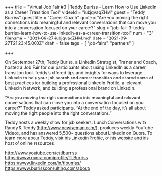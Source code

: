 +++
title = "Virtual Job Fair #3 | Teddy Burriss - Learn How to Use LinkedIn as a Career Transition Tool"
videoId = "iubjqvaqZHM"
guest = "Teddy Burriss"
guestTitle = "Career Coach"
quote = "Are you moving the right connections into meaningful and relevant conversations that can move you into a conversation focused on your career?"
slug = "job-fair-3-teddy-burriss-learn-how-to-use-linkedin-as-a-career-transition-tool"
num = "3"
filename = "2021-09-27-iubjqvaqZHM.md"
date = "2021-09-27T21:23:45.000Z"
draft = false
tags = [ "job-fairs", "partners" ]

+++

On September 27th, Teddy Buriss, a LinkedIn Strategist, Trainer and Coach, hosted a Job Fair for our participants about using LinkedIn as a career transition tool. Teddy’s offered tips and insights for ways to leverage LinkedIn to help your job search and career transition and shared some of best practices for building a professional LinkedIn Profile, a relevant LinkedIn Network, and building a professional brand on LinkedIn.  

“Are you moving the right connections into meaningful and relevant conversations that can move you into a conversation focused on your career?” Teddy asked participants. “At the end of the day, it’s all about moving the right people into the right conversations.” 

Teddy hosts a weekly show for job seekers: Lunch Conversations with Randy & Teddy (http://www.ncwiseman.com/), produces weekly YouTube Videos, and has answered 5,500+ questions about LinkedIn on Quora. To learn more about Teddy, visit his LinkedIn Profile, or his website and his host of online resources.  

http://www.youtube.com/c/tlburriss
https://www.quora.com/profile/TLBurriss
https://www.linkedin.com/in/tlburriss/
https://www.burrissconsulting.com/about/

